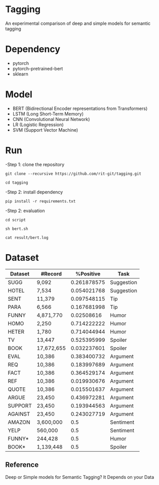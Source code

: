 # Tagging
An experimental comparison of deep and simple models for semantic tagging

# Dependency
- pytorch
- pytorch-pretrained-bert
- sklearn

# Model
- BERT (Bidirectional Encoder representations from Transformers)
- LSTM (Long Short-Term Memory)
- CNN (Convolutional Neural Network)
- LR (Logistic Regression)
- SVM (Support Vector Machine)

# Run
-Step 1: clone the repository

    git clone --recursive https://github.com/rit-git/tagging.git

    cd tagging

-Step 2: install dependency

    pip install -r requirements.txt

-Step 2: evaluation

    cd script
    
    sh bert.sh

    cat result/bert.log

# Dataset

| Dataset | #Record    | %Positive   | Task       |
|---------|------------|-------------|------------|
| SUGG    | 9,092      | 0.261878575 | Suggestion |
| HOTEL   | 7,534      | 0.054021768 | Suggestion |
| SENT    | 11,379     | 0.097548115 | Tip        |
| PARA    | 6,566      | 0.167681998 | Tip        |
| FUNNY   | 4,871,770  | 0.02508616  | Humor      |
| HOMO    | 2,250      | 0.714222222 | Humor      |
| HETER   | 1,780      | 0.714044944 | Humor      |
| TV      | 13,447     | 0.525395999 | Spoiler    |
| BOOK    | 17,672,655 | 0.032237601 | Spoiler    |
| EVAL    | 10,386     | 0.383400732 | Argument   |
| REQ     | 10,386     | 0.183997689 | Argument   |
| FACT    | 10,386     | 0.364529174 | Argument   |
| REF     | 10,386     | 0.019930676 | Argument   |
| QUOTE   | 10,386     | 0.015501637 | Argument   |
| ARGUE   | 23,450     | 0.436972281 | Argument   |
| SUPPORT | 23,450     | 0.193944563 | Argument   |
| AGAINST | 23,450     | 0.243027719 | Argument   |
| AMAZON  | 3,600,000  | 0.5         | Sentiment  |
| YELP    | 560,000    | 0.5         | Sentiment  |
| FUNNY\* | 244,428    | 0.5         | Humor      |
| BOOK\*  | 1,139,448  | 0.5         | Spoiler    |

## Reference 
Deep or Simple models for Semantic Tagging? It Depends on your Data
